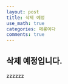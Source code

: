 ```yaml
---
layout: post
title: 삭제 예정
use_math: true
categories: 메롱이다
comments: true
---
```


## 삭제 예정입니다.
zzzzzz

